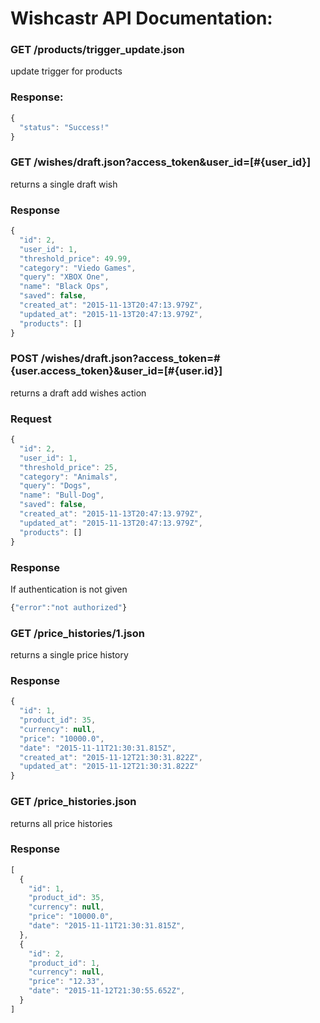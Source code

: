 # Wishcastr API Documentation:


### GET /products/trigger_update.json
update trigger for products

### Response:
```javascript
{
  "status": "Success!"
}  
```

### GET /wishes/draft.json?access_token&user_id=[#{user_id}]
returns a single draft wish

### Response
```javascript
{
  "id": 2,
  "user_id": 1,
  "threshold_price": 49.99,
  "category": "Viedo Games",
  "query": "XBOX One",
  "name": "Black Ops",
  "saved": false,
  "created_at": "2015-11-13T20:47:13.979Z",
  "updated_at": "2015-11-13T20:47:13.979Z",
  "products": []
}
```

### POST /wishes/draft.json?access_token=#{user.access_token}&user_id=[#{user.id}]
returns a draft add wishes action

### Request
```javascript
{
  "id": 2,
  "user_id": 1,
  "threshold_price": 25,
  "category": "Animals",
  "query": "Dogs",
  "name": "Bull-Dog",
  "saved": false,
  "created_at": "2015-11-13T20:47:13.979Z",
  "updated_at": "2015-11-13T20:47:13.979Z",
  "products": []
}
```

### Response
If authentication is not  given
```javascript
{"error":"not authorized"}
```

### GET /price_histories/1.json
returns a single price history

### Response
```javascript
{
  "id": 1,
  "product_id": 35,
  "currency": null,
  "price": "10000.0",
  "date": "2015-11-11T21:30:31.815Z",
  "created_at": "2015-11-12T21:30:31.822Z",
  "updated_at": "2015-11-12T21:30:31.822Z"
}
```
### GET /price_histories.json
returns all price histories

### Response
```javascript
[
  {
    "id": 1,
    "product_id": 35,
    "currency": null,
    "price": "10000.0",
    "date": "2015-11-11T21:30:31.815Z",
  },
  {
    "id": 2,
    "product_id": 1,
    "currency": null,
    "price": "12.33",
    "date": "2015-11-12T21:30:55.652Z",
  }
]
```
